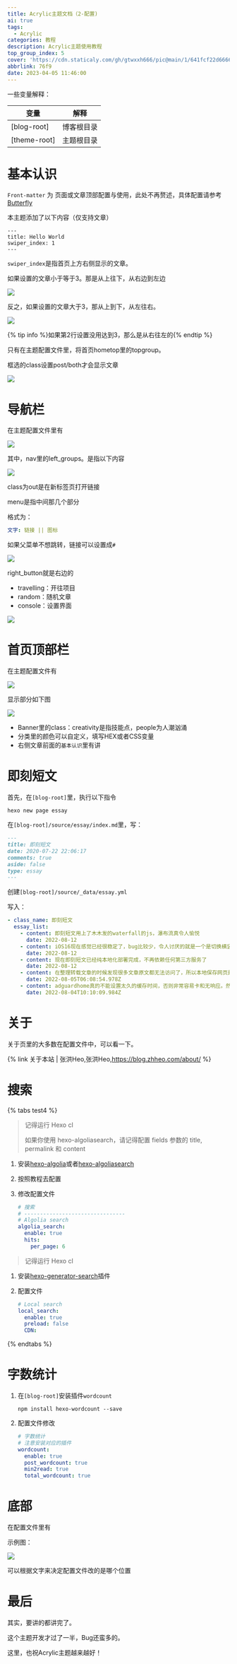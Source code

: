 ```yaml
---
title: Acrylic主题文档（2-配置)
ai: true
tags:
  - Acrylic
categories: 教程
description: Acrylic主题使用教程
top_group_index: 5
cover: 'https://cdn.staticaly.com/gh/gtwxxh666/pic@main/1/641fcf22d6666.jpg'
abbrlink: 76f9
date: 2023-04-05 11:46:00
---
```


一些变量解释：

| 变量         | 解释       |
| ------------ | ---------- |
| [blog-root]  | 博客根目录 |
| [theme-root] | 主题根目录 |

# 基本认识

``Front-matter`` 为 页面或文章顶部配置与使用，此处不再赘述，具体配置请参考[Butterfly](https://butterfly.js.org/posts/dc584b87/)

本主题添加了以下内容（仅支持文章）

```
---
title: Hello World
swiper_index: 1
---
```

``swiper_index``是指首页上方右侧显示的文章。

如果设置的文章小于等于3。那是从上往下，从右边到左边

![](https://img.gtwxxh.cn/i/2023/04/05/k62xe1-2.webp)

反之，如果设置的文章大于3，那从上到下，从左往右。

![](https://img.gtwxxh.cn/i/2023/04/05/k73r4q-2.webp)

{% tip info %}如果第2行设置没用达到3，那么是从右往左的{% endtip %}

只有在主题配置文件里，将首页hometop里的topgroup。

框选的class设置post/both才会显示文章

![](https://img.gtwxxh.cn/i/2023/04/05/kbritz-2.webp)

# 导航栏

在主题配置文件里有

![](https://img.gtwxxh.cn/i/2023/04/05/kceokt-2.webp)

其中，nav里的left_groups。是指以下内容

![](https://img.gtwxxh.cn/i/2023/04/05/kczdau-2.webp)

class为out是在新标签页打开链接

menu是指中间那几个部分

格式为：

```yaml
文字: 链接 || 图标
```

如果父菜单不想跳转，链接可以设置成``#``

![](https://img.gtwxxh.cn/i/2023/04/05/kdn9gs-2.webp)

right_button就是右边的

+ travelling：开往项目
+ random：随机文章
+ console：设置界面

![](https://img.gtwxxh.cn/i/2023/04/05/kf07uu-2.webp)

# 首页顶部栏

在主题配置文件有

![](https://img.gtwxxh.cn/i/2023/04/05/khrhrp-2.webp)

显示部分如下图

![](https://img.gtwxxh.cn/i/2023/04/05/kifrac-2.webp)

+ Banner里的class：creativity是指技能点，people为人潮汹涌
+ 分类里的颜色可以自定义，填写HEX或者CSS变量
+ 右侧文章前面的``基本认识``里有讲

# 即刻短文

首先，在``[blog-root]``里，执行以下指令

```shell
hexo new page essay
```

在``[blog-root]/source/essay/index.md``里，写：

```markdown
---
title: 即刻短文
date: 2020-07-22 22:06:17
comments: true
aside: false
type: essay
---

```

创建``[blog-root]/source/_data/essay.yml``

写入：

```yaml
- class_name: 即刻短文
  essay_list:
    - content: 即刻短文用上了木木发的waterfall的js，瀑布流真令人愉悦
      date: 2022-08-12
    - content: iOS16现在感觉已经很稳定了，bug比较少，令人讨厌的就是一个是切换横竖屏抖音和b站都有点问题，然后就是软件请求剪贴板弹窗真的烦
      date: 2022-08-12
    - content: 现在即刻短文已经纯本地化部署完成，不再依赖任何第三方服务了
      date: 2022-08-12
    - content: 在整理转载文章的时候发现很多文章原文都无法访问了，所以本地保存网页是非常重要的
      date: 2022-08-05T06:08:54.978Z
    - content: adguardhome真的不能设置太久的缓存时间，否则非常容易卡和无响应。然后就是注意添加白名单
      date: 2022-08-04T10:10:09.984Z

```

# 关于

关于页里的大多数在配置文件中，可以看一下。

{% link 关于本站 | 张洪Heo,张洪Heo,https://blog.zhheo.com/about/ %}

# 搜索

{% tabs test4 %}
<!-- tab Algolia -->

> 记得运行 Hexo cl
>
> 如果你使用 hexo-algoliasearch，请记得配置 fields 参数的 title, permalink 和 content

1. 安装[hexo-algolia](https://github.com/oncletom/hexo-algolia)或者[hexo-algoliasearch](https://github.com/LouisBarranqueiro/hexo-algoliasearch)

2. 按照教程去配置

3. 修改配置文件

   ```yaml
   # 搜索
   # --------------------------------
   # Algolia search
   algolia_search:
     enable: true
     hits:
       per_page: 6
   ```

<!-- endtab -->

<!-- tab 本地搜索 -->

> 记得运行 Hexo cl

1. 安装[hexo-generator-search](https://github.com/wzpan/hexo-generator-search)插件

2. 配置文件

   ```yaml
   # Local search
   local_search:
     enable: true
     preload: false
     CDN:
   ```

<!-- endtab -->

{% endtabs %}

# 字数统计

1. 在``[blog-root]``安装插件``wordcount``

   ```
   npm install hexo-wordcount --save
   ```

2. 配置文件修改

   ```yaml
   # 字数统计
   # 注意安装对应的插件
   wordcount:
     enable: true
     post_wordcount: true
     min2read: true
     total_wordcount: true
   ```

# 底部

在配置文件里有

示例图：

![](https://img.gtwxxh.cn/i/2023/04/05/n64i75-2.webp)

可以根据文字来决定配置文件改的是哪个位置

# 最后

其实，要讲的都讲完了。

这个主题开发才过了一半，Bug还蛮多的。

这里，也祝Acrylic主题越来越好！

